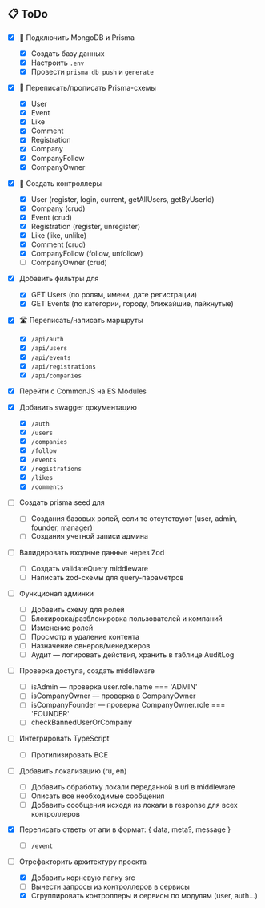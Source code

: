 ## 📋 ToDo

- [x] 🔌 Подключить MongoDB и Prisma

  - [x] Создать базу данных
  - [x] Настроить `.env`
  - [x] Провести `prisma db push` и `generate`

- [x] 🧱 Переписать/прописать Prisma-схемы

  - [x] User
  - [x] Event
  - [x] Like
  - [x] Comment
  - [x] Registration
  - [x] Company
  - [x] CompanyFollow
  - [x] CompanyOwner

- [x] 🧠 Создать контроллеры

  - [x] User (register, login, current, getAllUsers, getByUserId)
  - [x] Company (crud)
  - [x] Event (crud)
  - [x] Registration (register, unregister)
  - [x] Like (like, unlike)
  - [x] Comment (crud)
  - [x] CompanyFollow (follow, unfollow)
  - [ ] CompanyOwner (crud)

- [x] Добавить фильтры для

  - [x] GET Users (по ролям, имени, дате регистрации)
  - [x] GET Events (по категории, городу, ближайшие, лайкнутые)

- [x] 🛣️ Переписать/написать маршруты

  - [x] `/api/auth`
  - [x] `/api/users`
  - [x] `/api/events`
  - [x] `/api/registrations`
  - [x] `/api/companies`

- [x] Перейти с CommonJS на ES Modules

- [x] Добавить swagger документацию

  - [x] `/auth`
  - [x] `/users`
  - [x] `/companies`
  - [x] `/follow`
  - [x] `/events`
  - [x] `/registrations`
  - [x] `/likes`
  - [x] `/comments`

- [ ] Создать prisma seed для

  - [ ] Создания базовых ролей, если те отсутствуют (user, admin, founder, manager)
  - [ ] Создания учетной записи админа

- [ ] Валидировать входные данные через Zod

  - [ ] Создать validateQuery middleware
  - [ ] Написать zod-схемы для query-параметров

- [ ] Функционал админки

  - [ ] Добавить схему для ролей
  - [ ] Блокировка/разблокировка пользователей и компаний
  - [ ] Изменение ролей
  - [ ] Просмотр и удаление контента
  - [ ] Назначение овнеров/менеджеров
  - [ ] Аудит — логировать действия, хранить в таблице AuditLog

- [ ] Проверка доступа, создать middleware

  - [ ] isAdmin — проверка user.role.name === 'ADMIN'
  - [ ] isCompanyOwner — проверка в CompanyOwner
  - [ ] isCompanyFounder — проверка CompanyOwner.role === 'FOUNDER'
  - [ ] checkBannedUserOrCompany

- [ ] Интегрировать TypeScript

  - [ ] Протипизировать ВСЕ

- [ ] Добавить локализацию (ru, en)

  - [ ] Добавить обработку локали переданной в url в middleware
  - [ ] Описать все необходимые сообщения
  - [ ] Добавить сообщения исходя из локали в response для всех контроллеров

- [x] Переписать ответы от апи в формат: { data, meta?, message }

  - [ ] `/event`

- [ ] Отрефакторить архитектуру проекта
  - [x] Добавить корневую папку src
  - [ ] Вынести запросы из контроллеров в сервисы
  - [x] Сгруппировать контроллеры и сервисы по модулям (user, auth...)
